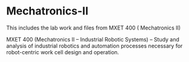 # Mechatronics-II
This includes the lab work and files from MXET 400 ( Mechatronics II)


MXET 400 (Mechatronics II – Industrial Robotic Systems) – Study and analysis of industrial robotics and automation processes necessary for robot-centric work cell design and operation.
